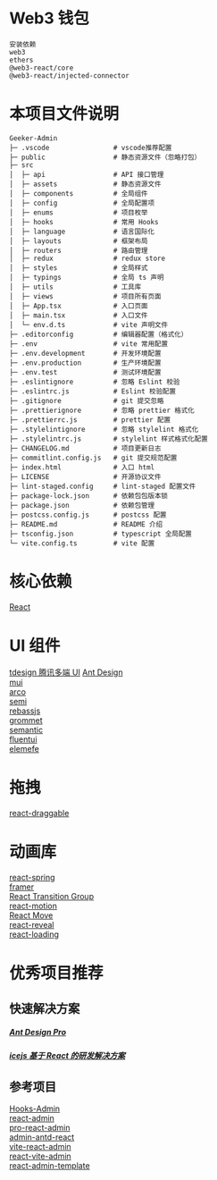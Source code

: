 # Web3 钱包

```text
安装依赖
web3
ethers
@web3-react/core
@web3-react/injected-connector
```

# 本项目文件说明

```text
Geeker-Admin
├─ .vscode                # vscode推荐配置
├─ public                 # 静态资源文件（忽略打包）
├─ src
│  ├─ api                 # API 接口管理
│  ├─ assets              # 静态资源文件
│  ├─ components          # 全局组件
│  ├─ config              # 全局配置项
│  ├─ enums               # 项目枚举
│  ├─ hooks               # 常用 Hooks
│  ├─ language            # 语言国际化
│  ├─ layouts             # 框架布局
│  ├─ routers             # 路由管理
│  ├─ redux               # redux store
│  ├─ styles              # 全局样式
│  ├─ typings             # 全局 ts 声明
│  ├─ utils               # 工具库
│  ├─ views               # 项目所有页面
│  ├─ App.tsx             # 入口页面
│  ├─ main.tsx            # 入口文件
│  └─ env.d.ts            # vite 声明文件
├─ .editorconfig          # 编辑器配置（格式化）
├─ .env                   # vite 常用配置
├─ .env.development       # 开发环境配置
├─ .env.production        # 生产环境配置
├─ .env.test              # 测试环境配置
├─ .eslintignore          # 忽略 Eslint 校验
├─ .eslintrc.js           # Eslint 校验配置
├─ .gitignore             # git 提交忽略
├─ .prettierignore        # 忽略 prettier 格式化
├─ .prettierrc.js         # prettier 配置
├─ .stylelintignore       # 忽略 stylelint 格式化
├─ .stylelintrc.js        # stylelint 样式格式化配置
├─ CHANGELOG.md           # 项目更新日志
├─ commitlint.config.js   # git 提交规范配置
├─ index.html             # 入口 html
├─ LICENSE                # 开源协议文件
├─ lint-staged.config     # lint-staged 配置文件
├─ package-lock.json      # 依赖包包版本锁
├─ package.json           # 依赖包管理
├─ postcss.config.js      # postcss 配置
├─ README.md              # README 介绍
├─ tsconfig.json          # typescript 全局配置
└─ vite.config.ts         # vite 配置
```

# 核心依赖

[React](https://react.docschina.org/)

# UI 组件

[tdesign 腾讯多端 UI](https://tdesign.tencent.com/) [Ant Design](https://ant.design/index-cn) \
[mui](https://mui.com/zh/core/) \
[arco](https://arco.design/react/docs/start) \
[semi](https://semi.design/zh-CN/) \
[rebassjs](https://rebassjs.org/) \
[grommet](https://v2.grommet.io/) \
[semantic](https://semantic-ui.com/) \
[fluentui](https://developer.microsoft.com/en-us/fluentui#/controls/web) \
[elemefe](https://elemefe.github.io/element-react/#/zh-CN/quick-start) \
[]()

# 拖拽
[react-draggable](https://www.npmjs.com/package/react-draggable)

# 动画库

[react-spring](https://react-spring.dev/) \
[framer](https://www.framer.com/) \
[React Transition Group](https://reactcommunity.org/react-transition-group/) \
[react-motion](https://github.com/chenglou/react-motion) \
[React Move](https://react-move-docs.netlify.app/getting-started/installation) \
[react-reveal](https://www.react-reveal.com/) \
[react-loading](https://www.npmjs.com/package/react-loading) \
[]()

# 优秀项目推荐

## 快速解决方案

##### [Ant Design Pro](https://pro.ant.design/)

##### [icejs 基于 React 的研发解决方案](https://iceteam.gitee.io/)

## 参考项目
[Hooks-Admin](https://github.com/HalseySpicy/Hooks-Admin) \
[react-admin](https://github.com/southliu/react-admin) \
[pro-react-admin](https://github.com/wkylin/pro-react-admin) \
[admin-antd-react](https://github.com/lqsong/admin-antd-react) \
[vite-react-admin](https://github.com/percy507/vite-react-admin) \
[react-vite-admin](https://github.com/ychengcloud/react-vite-admin) \
[react-admin-template](https://github.com/Zenquan/react-admin-template)
